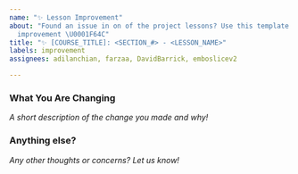 ```yaml
---
name: "✨ Lesson Improvement"
about: "Found an issue in on of the project lessons? Use this template to submit an
  improvement \U0001F64C"
title: "✨ [COURSE_TITLE]: <SECTION_#> - <LESSON_NAME>"
labels: improvement
assignees: adilanchian, farzaa, DavidBarrick, emboslicev2

---
```


### What You Are Changing
*A short description of the change you made and why!*

### Anything else?
*Any other thoughts or concerns? Let us know!*
